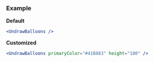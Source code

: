 ### Example

**Default**
```jsx
<UndrawBalloons />
```

**Customized**
```jsx
<UndrawBalloons primaryColor="#41B883" height="100" />
```
